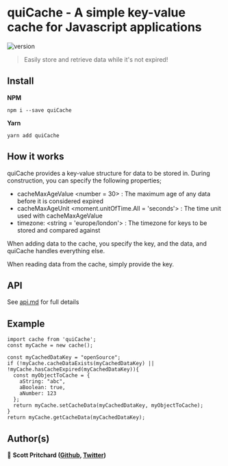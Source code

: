 # quiCache - A simple key-value cache for Javascript applications

![version](https://img.shields.io/badge/version-1.0.0-blue.svg?cacheSeconds=2592000)

> Easily store and retrieve data while it's not expired!

## Install

**NPM**

`npm i --save quiCache`

**Yarn**

`yarn add quiCache`

## How it works

quiCache provides a key-value structure for data to be stored in. During construction, you can specify the following properties;

- cacheMaxAgeValue &lt;number = 30> : The maximum age of any data before it is considered expired
- cacheMaxAgeUnit &lt;moment.unitOfTime.All = 'seconds'> : The time unit used with cacheMaxAgeValue
- timezone: &lt;string = 'europe/london'> : The timezone for keys to be stored and compared against

When adding data to the cache, you specify the key, and the data, and quiCache handles everything else.

When reading data from the cache, simply provide the key.

## API

See [api.md](./api.md) for full details

## Example

    import cache from 'quiCache';
    const myCache = new cache();

    const myCachedDataKey = "openSource";
    if (!myCache.cacheDataExists(myCachedDataKey) || !myCache.hasCacheExpired(myCachedDataKey)){
      const myObjectToCache = {
        aString: "abc",
        aBoolean: true,
        aNumber: 123
      };
      return myCache.setCacheData(myCachedDataKey, myObjectToCache);
    }
    return myCache.getCacheData(myCachedDataKey);

## Author(s)

👤 **Scott Pritchard ([Github](https://github.com/ChronSyn), [Twitter](https://twitter.com/ChronSyn))**
